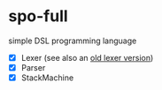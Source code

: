 # spo-full
 simple DSL programming language

- [x] Lexer
(see also an [old lexer version](https://github.com/Mestima/simple-lexer))
- [x] Parser
- [x] StackMachine